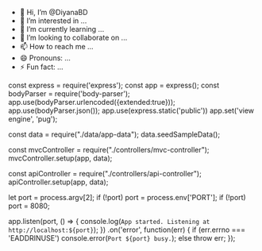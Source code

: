 - 👋 Hi, I’m @DiyanaBD
- 👀 I’m interested in ...
- 🌱 I’m currently learning ...
- 💞️ I’m looking to collaborate on ...
- 📫 How to reach me ...
- 😄 Pronouns: ...
- ⚡ Fun fact: ...

<!---
DiyanaBD/DiyanaBD is a ✨ special ✨ repository because its `README.md` (this file) appears on your GitHub profile.
You can click the Preview link to take a look at your changes.
--->
const express = require('express');
const app = express();
const bodyParser = require('body-parser');
app.use(bodyParser.urlencoded({extended:true}));
app.use(bodyParser.json());
app.use(express.static('public'))
app.set('view engine', 'pug');

const data = require("./data/app-data");
data.seedSampleData();

const mvcController = require("./controllers/mvc-controller");
mvcController.setup(app, data);

const apiController = require("./controllers/api-controller");
apiController.setup(app, data);

let port = process.argv[2];
if (!port) port = process.env['PORT'];
if (!port) port = 8080;

app.listen(port, () => {
  console.log(`App started. Listening at http://localhost:${port}`);
})
.on('error', function(err) {
  if (err.errno === 'EADDRINUSE')
    console.error(`Port ${port} busy.`);
  else 
    throw err;
});
